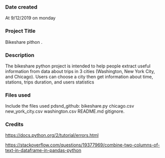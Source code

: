 ### Date created
At 9/12/2019
on monday

### Project Title
Bikeshare pithon  .


### Description
The bikeshare python project is intended to help people extract useful information from data about trips in 3 cities (Washington, New York City, and Chicago).
Users can choose a city then get information about time, stations, trips duration, and users statistics

### Files used
Include the files used
pdsnd_github:
bikeshare.py
chicago.csv
new_york_city.csv
washington.csv
README.md
gitignore.

### Credits

https://docs.python.org/2/tutorial/errors.html


https://stackoverflow.com/questions/19377969/combine-two-columns-of-text-in-dataframe-in-pandas-python
